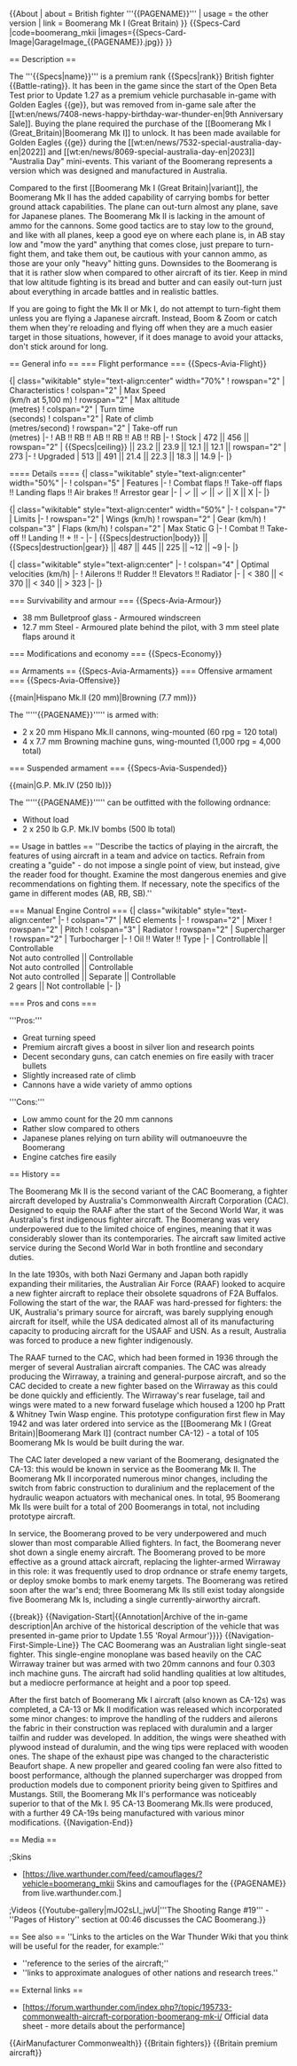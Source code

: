 {{About
| about = British fighter '''{{PAGENAME}}'''
| usage = the other version
| link = Boomerang Mk I (Great Britain)
}}
{{Specs-Card
|code=boomerang_mkii
|images={{Specs-Card-Image|GarageImage_{{PAGENAME}}.jpg}}
}}

== Description ==
<!-- ''In the description, the first part should be about the history of and the creation and combat usage of the aircraft, as well as its key features. In the second part, tell the reader about the aircraft in the game. Insert a screenshot of the vehicle, so that if the novice player does not remember the vehicle by name, he will immediately understand what kind of vehicle the article is talking about.'' -->
The '''{{Specs|name}}''' is a premium rank {{Specs|rank}} British fighter {{Battle-rating}}. It has been in the game since the start of the Open Beta Test prior to Update 1.27 as a premium vehicle purchasable in-game with Golden Eagles {{ge}}, but was removed from in-game sale after the [[wt:en/news/7408-news-happy-birthday-war-thunder-en|9th Anniversary Sale]]. Buying the plane required the purchase of the [[Boomerang Mk I (Great_Britain)|Boomerang Mk I]] to unlock. It has been made available for Golden Eagles {{ge}} during the [[wt:en/news/7532-special-australia-day-en|2022]] and [[wt:en/news/8069-special-australia-day-en|2023]] "Australia Day" mini-events. This variant of the Boomerang represents a version which was designed and manufactured in Australia.

Compared to the first [[Boomerang Mk I (Great Britain)|variant]], the Boomerang Mk II has the added capability of carrying bombs for better ground attack capabilities. The plane can out-turn almost any plane, save for Japanese planes. The Boomerang Mk II is lacking in the amount of ammo for the cannons. Some good tactics are to stay low to the ground, and like with all planes, keep a good eye on where each plane is, in AB stay low and "mow the yard" anything that comes close, just prepare to turn-fight them, and take them out, be cautious with your cannon ammo, as those are your only "heavy" hitting guns. Downsides to the Boomerang is that it is rather slow when compared to other aircraft of its tier. Keep in mind that low altitude fighting is its bread and butter and can easily out-turn just about everything in arcade battles and in realistic battles.

If you are going to fight the Mk II or Mk I, do not attempt to turn-fight them unless you are flying a Japanese aircraft. Instead, Boom & Zoom or catch them when they're reloading and flying off when they are a much easier target in those situations, however, if it does manage to avoid your attacks, don't stick around for long.

== General info ==
=== Flight performance ===
{{Specs-Avia-Flight}}
<!-- ''Describe how the aircraft behaves in the air. Speed, manoeuvrability, acceleration and allowable loads - these are the most important characteristics of the vehicle.'' -->

{| class="wikitable" style="text-align:center" width="70%"
! rowspan="2" | Characteristics
! colspan="2" | Max Speed<br>(km/h at 5,100 m)
! rowspan="2" | Max altitude<br>(metres)
! colspan="2" | Turn time<br>(seconds)
! colspan="2" | Rate of climb<br>(metres/second)
! rowspan="2" | Take-off run<br>(metres)
|-
! AB !! RB !! AB !! RB !! AB !! RB
|-
! Stock
| 472 || 456 || rowspan="2" | {{Specs|ceiling}} || 23.2 || 23.9 || 12.1 || 12.1 || rowspan="2" | 273
|-
! Upgraded
| 513 || 491 || 21.4 || 22.3 || 18.3 || 14.9
|-
|}

==== Details ====
{| class="wikitable" style="text-align:center" width="50%"
|-
! colspan="5" | Features
|-
! Combat flaps !! Take-off flaps !! Landing flaps !! Air brakes !! Arrestor gear
|-
| ✓ || ✓ || ✓ || X || X     <!-- ✓ -->
|-
|}

{| class="wikitable" style="text-align:center" width="50%"
|-
! colspan="7" | Limits
|-
! rowspan="2" | Wings (km/h)
! rowspan="2" | Gear (km/h)
! colspan="3" | Flaps (km/h)
! colspan="2" | Max Static G
|-
! Combat !! Take-off !! Landing !! + !! -
|-
| {{Specs|destruction|body}} || {{Specs|destruction|gear}} || 487 || 445 || 225 || ~12 || ~9
|-
|}

{| class="wikitable" style="text-align:center"
|-
! colspan="4" | Optimal velocities (km/h)
|-
! Ailerons !! Rudder !! Elevators !! Radiator
|-
| < 380 || < 370 || < 340 || > 323
|-
|}

=== Survivability and armour ===
{{Specs-Avia-Armour}}
<!-- ''Examine the survivability of the aircraft. Note how vulnerable the structure is and how secure the pilot is, whether the fuel tanks are armoured, etc. Describe the armour, if there is any, and also mention the vulnerability of other critical aircraft systems.'' -->

* 38 mm Bulletproof glass - Armoured windscreen
* 12.7 mm Steel - Armoured plate behind the pilot, with 3 mm steel plate flaps around it

=== Modifications and economy ===
{{Specs-Economy}}

== Armaments ==
{{Specs-Avia-Armaments}}
=== Offensive armament ===
{{Specs-Avia-Offensive}}
<!-- ''Describe the offensive armament of the aircraft, if any. Describe how effective the cannons and machine guns are in a battle, and also what belts or drums are better to use. If there is no offensive weaponry, delete this subsection.'' -->
{{main|Hispano Mk.II (20 mm)|Browning (7.7 mm)}}

The '''''{{PAGENAME}}''''' is armed with:

* 2 x 20 mm Hispano Mk.II cannons, wing-mounted (60 rpg = 120 total)
* 4 x 7.7 mm Browning machine guns, wing-mounted (1,000 rpg = 4,000 total)

=== Suspended armament ===
{{Specs-Avia-Suspended}}
<!-- ''Describe the aircraft's suspended armament: additional cannons under the wings, bombs, rockets and torpedoes. This section is especially important for bombers and attackers. If there is no suspended weaponry remove this subsection.'' -->
{{main|G.P. Mk.IV (250 lb)}}

The '''''{{PAGENAME}}''''' can be outfitted with the following ordnance:

* Without load
* 2 x 250 lb G.P. Mk.IV bombs (500 lb total)

== Usage in battles ==
''Describe the tactics of playing in the aircraft, the features of using aircraft in a team and advice on tactics. Refrain from creating a "guide" - do not impose a single point of view, but instead, give the reader food for thought. Examine the most dangerous enemies and give recommendations on fighting them. If necessary, note the specifics of the game in different modes (AB, RB, SB).''

=== Manual Engine Control ===
{| class="wikitable" style="text-align:center"
|-
! colspan="7" | MEC elements
|-
! rowspan="2" | Mixer
! rowspan="2" | Pitch
! colspan="3" | Radiator
! rowspan="2" | Supercharger
! rowspan="2" | Turbocharger
|-
! Oil !! Water !! Type
|-
| Controllable || Controllable<br>Not auto controlled || Controllable<br>Not auto controlled || Controllable<br>Not auto controlled || Separate || Controllable<br>2 gears || Not controllable
|-
|}

=== Pros and cons ===
<!-- ''Summarise and briefly evaluate the vehicle in terms of its characteristics and combat effectiveness. Mark its pros and cons in the bulleted list. Try not to use more than 6 points for each of the characteristics. Avoid using categorical definitions such as "bad", "good" and the like - use substitutions with softer forms such as "inadequate" and "effective".'' -->

'''Pros:'''

* Great turning speed
* Premium aircraft gives a boost in silver lion and research points
* Decent secondary guns, can catch enemies on fire easily with tracer bullets
* Slightly increased rate of climb
* Cannons have a wide variety of ammo options

'''Cons:'''

* Low ammo count for the 20 mm cannons
* Rather slow compared to others
* Japanese planes relying on turn ability will outmanoeuvre the Boomerang
* Engine catches fire easily

== History ==
<!-- ''Describe the history of the creation and combat usage of the aircraft in more detail than in the introduction. If the historical reference turns out to be too long, take it to a separate article, taking a link to the article about the vehicle and adding a block "/History" (example: <nowiki>https://wiki.warthunder.com/(Vehicle-name)/History</nowiki>) and add a link to it here using the <code>main</code> template. Be sure to reference text and sources by using <code><nowiki><ref></ref></nowiki></code>, as well as adding them at the end of the article with <code><nowiki><references /></nowiki></code>. This section may also include the vehicle's dev blog entry (if applicable) and the in-game encyclopedia description (under <code><nowiki>=== In-game description ===</nowiki></code>, also if applicable).'' -->
The Boomerang Mk II is the second variant of the CAC Boomerang, a fighter aircraft developed by Australia's Commonwealth Aircraft Corporation (CAC). Designed to equip the RAAF after the start of the Second World War, it was Australia's first indigenous fighter aircraft. The Boomerang was very underpowered due to the limited choice of engines, meaning that it was considerably slower than its contemporaries. The aircraft saw limited active service during the Second World War in both frontline and secondary duties.

In the late 1930s, with both Nazi Germany and Japan both rapidly expanding their militaries, the Australian Air Force (RAAF) looked to acquire a new fighter aircraft to replace their obsolete squadrons of F2A Buffalos. Following the start of the war, the RAAF was hard-pressed for fighters: the UK, Australia's primary source for aircraft, was barely supplying enough aircraft for itself, while the USA dedicated almost all of its manufacturing capacity to producing aircraft for the USAAF and USN. As a result, Australia was forced to produce a new fighter indigenously.

The RAAF turned to the CAC, which had been formed in 1936 through the merger of several Australian aircraft companies. The CAC was already producing the Wirraway, a training and general-purpose aircraft, and so the CAC decided to create a new fighter based on the Wirraway as this could be done quickly and efficiently. The Wirraway's rear fuselage, tail and wings were mated to a new forward fuselage which housed a 1200 hp Pratt & Whitney Twin Wasp engine. This prototype configuration first flew in May 1942 and was later ordered into service as the [[Boomerang Mk I (Great Britain)|Boomerang Mark I]] (contract number CA-12) - a total of 105 Boomerang Mk Is would be built during the war.

The CAC later developed a new variant of the Boomerang, designated the CA-13: this would be known in service as the Boomerang Mk II. The Boomerang Mk II incorporated numerous minor changes, including the switch from fabric construction to duralinium and the replacement of the hydraulic weapon actuators with mechanical ones. In total, 95 Boomerang Mk IIs were built for a total of 200 Boomerangs in total, not including prototype aircraft.

In service, the Boomerang proved to be very underpowered and much slower than most comparable Allied fighters. In fact, the Boomerang never shot down a single enemy aircraft. The Boomerang proved to be more effective as a ground attack aircraft, replacing the lighter-armed Wirraway in this role: it was frequently used to drop ordnance or strafe enemy targets, or deploy smoke bombs to mark enemy targets. The Boomerang was retired soon after the war's end; three Boomerang Mk IIs still exist today alongside five Boomerang Mk Is, including a single currently-airworthy aircraft.

{{break}}
{{Navigation-Start|{{Annotation|Archive of the in-game description|An archive of the historical description of the vehicle that was presented in-game prior to Update 1.55 'Royal Armour'}}}}
{{Navigation-First-Simple-Line}}
The CAC Boomerang was an Australian light single-seat fighter. This single-engine monoplane was based heavily on the CAC Wirraway trainer but was armed with two 20mm cannons and four 0.303 inch machine guns. The aircraft had solid handling qualities at low altitudes, but a mediocre performance at height and a poor top speed.

After the first batch of Boomerang Mk I aircraft (also known as CA-12s) was completed, a CA-13 or Mk II modification was released which incorporated some minor changes: to improve the handling of the rudders and ailerons the fabric in their construction was replaced with duralumin and a larger tailfin and rudder was developed. In addition, the wings were sheathed with plywood instead of duralumin, and the wing tips were replaced with wooden ones. The shape of the exhaust pipe was changed to the characteristic Beaufort shape. A new propeller and geared cooling fan were also fitted to boost performance, although the planned supercharger was dropped from production models due to component priority being given to Spitfires and Mustangs. Still, the Boomerang Mk II's performance was noticeably superior to that of the Mk I. 95 CA-13 Boomerang Mk.IIs were produced, with a further 49 CA-19s being manufactured with various minor modifications.
{{Navigation-End}}

== Media ==
<!-- ''Excellent additions to the article would be video guides, screenshots from the game, and photos.'' -->

;Skins
* [https://live.warthunder.com/feed/camouflages/?vehicle=boomerang_mkii Skins and camouflages for the {{PAGENAME}} from live.warthunder.com.]

;Videos
{{Youtube-gallery|mJO2sLI_jwU|'''The Shooting Range #19''' - ''Pages of History'' section at 00:46 discusses the CAC Boomerang.}}

== See also ==
''Links to the articles on the War Thunder Wiki that you think will be useful for the reader, for example:''
* ''reference to the series of the aircraft;''
* ''links to approximate analogues of other nations and research trees.''

== External links ==
<!-- ''Paste links to sources and external resources, such as:''
* ''topic on the official game forum;''
* ''other literature.'' -->

* [https://forum.warthunder.com/index.php?/topic/195733-commonwealth-aircraft-corporation-boomerang-mk-i/ Official data sheet - more details about the performance]

{{AirManufacturer Commonwealth}}
{{Britain fighters}}
{{Britain premium aircraft}}